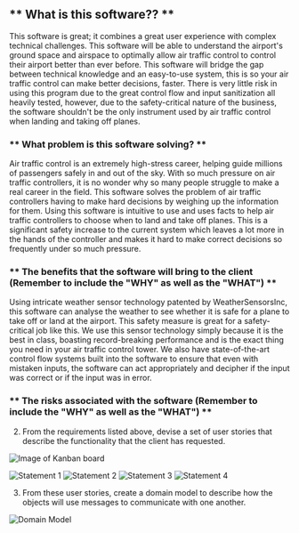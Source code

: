<h2> ** What is this software?? ** </h2>

This software is great; it combines a great user experience with complex technical challenges. This software will be able to understand the airport's ground space and airspace to optimally allow air traffic control to control their airport better than ever before. This software will bridge the gap between technical knowledge and an easy-to-use system, this is so your air traffic control can make better decisions, faster. There is very little risk in using this program due to the great control flow and input sanitization all heavily tested, however, due to the safety-critical nature of the business, the software shouldn't be the only instrument used by air traffic control when landing and taking off planes.

<h3> ** What problem is this software solving? ** </h3>

Air traffic control is an extremely high-stress career, helping guide millions of passengers safely in and out of the sky. With so much pressure on air traffic controllers, it is no wonder why so many people struggle to make a real career in the field. This software solves the problem of air traffic controllers having to make hard decisions by weighing up the information for them. Using this software is intuitive to use and uses facts to help air traffic controllers to choose when to land and take off planes. This is a significant safety increase to the current system which leaves a lot more in the hands of the controller and makes it hard to make correct decisions so frequently under so much pressure. 

<h3> ** The benefits that the software will bring to the client (Remember to include the "WHY" as well as the "WHAT") ** </h3>

Using intricate weather sensor technology patented by WeatherSensorsInc, this software can analyse the weather to see whether it is safe for a plane to take off or land at the airport. This safety measure is great for a safety-critical job like this. We use this sensor technology simply because it is the best in class, boasting record-breaking performance and is the exact thing you need in your air traffic control tower. We also have state-of-the-art control flow systems built into the software to ensure that even with mistaken inputs, the software can act appropriately and decipher if the input was correct or if the input was in error.

<h3> ** The risks associated with the software (Remember to include the "WHY" as well as the "WHAT") ** </h3>
 


2. From the requirements listed above, devise a set of user stories that describe the functionality that the client has requested.

![Image of Kanban board](image.png)

![Statement 1](image-1.png)
![Statement 2](image-2.png)
![Statement 3](image-3.png)
![Statement 4](image-4.png)

3. From these user stories, create a domain model to describe how the objects will use messages to communicate with one another.

![Domain Model](image-5.png)
